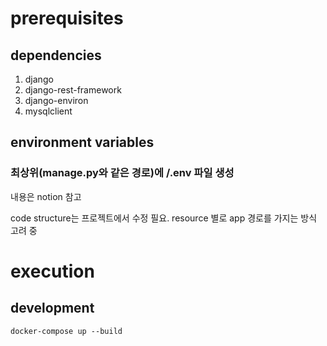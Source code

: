 # prerequisites

## dependencies

1. django
2. django-rest-framework
3. django-environ
4. mysqlclient

## environment variables

### 최상위(manage.py와 같은 경로)에 /.env 파일 생성

내용은 notion 참고

code structure는 프로젝트에서 수정 필요.
resource 별로 app 경로를 가지는 방식 고려 중

# execution

## development

```
docker-compose up --build
```
